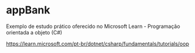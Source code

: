 # appBank

Exemplo de estudo prático oferecido no Microsoft Learn - Programação orientada a objeto (C#)

<https://learn.microsoft.com/pt-br/dotnet/csharp/fundamentals/tutorials/oop>
